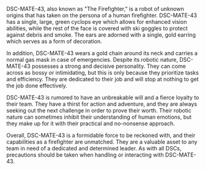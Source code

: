DSC-MATE-43, also known as "The Firefighter," is a robot of unknown origins that has taken on the persona of a human firefighter. DSC-MATE-43 has a single, large, green cyclops eye which allows for enhanced vision abilities, while the rest of the face is covered with ski goggles to protect against debris and smoke. The ears are adorned with a single, gold earring which serves as a form of decoration.

In addition, DSC-MATE-43 wears a gold chain around its neck and carries a normal gas mask in case of emergencies. Despite its robotic nature, DSC-MATE-43 possesses a strong and decisive personality. They can come across as bossy or intimidating, but this is only because they prioritize tasks and efficiency. They are dedicated to their job and will stop at nothing to get the job done effectively.

DSC-MATE-43 is rumored to have an unbreakable will and a fierce loyalty to their team. They have a thirst for action and adventure, and they are always seeking out the next challenge in order to prove their worth. Their robotic nature can sometimes inhibit their understanding of human emotions, but they make up for it with their practical and no-nonsense approach.

Overall, DSC-MATE-43 is a formidable force to be reckoned with, and their capabilities as a firefighter are unmatched. They are a valuable asset to any team in need of a dedicated and determined leader. As with all DSCs, precautions should be taken when handling or interacting with DSC-MATE-43.